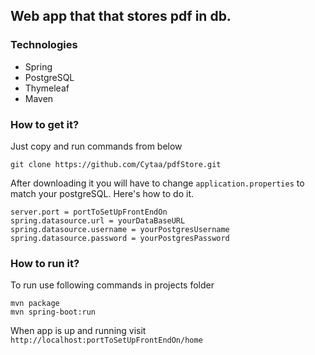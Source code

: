 ## Web app that that stores pdf in db.

### Technologies
* Spring
* PostgreSQL
* Thymeleaf
* Maven

### How to get it?
Just copy and run commands from below

```
git clone https://github.com/Cytaa/pdfStore.git
```

After downloading it you will have to change ```application.properties```
to match your postgreSQL. Here's how to do it.
```
server.port = portToSetUpFrontEndOn
spring.datasource.url = yourDataBaseURL
spring.datasource.username = yourPostgresUsername
spring.datasource.password = yourPostgresPassword
```
### How to run it?

To run use following commands in projects folder

```
mvn package
mvn spring-boot:run
```

When app is up and running visit ```http://localhost:portToSetUpFrontEndOn/home```
